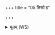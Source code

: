+++
title = "05 तिस्रो ह"

+++
<details><summary>मूलम् (WS)</summary>

तिस्रो ह प्रजा अत्यायमायन् न्य न्या अर्कमभितो विशन्त ।  
बृहन् ह तस्थौ रजसो विमानो हरितो हरिणीरा विवेश ॥ ६ ॥
</details>